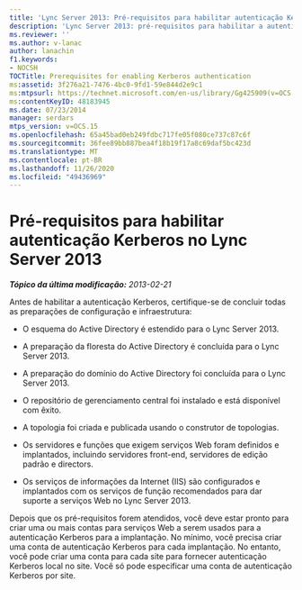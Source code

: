 ```yaml
---
title: 'Lync Server 2013: Pré-requisitos para habilitar autenticação Kerberos'
description: 'Lync Server 2013: pré-requisitos para habilitar a autenticação Kerberos.'
ms.reviewer: ''
ms.author: v-lanac
author: lanachin
f1.keywords:
- NOCSH
TOCTitle: Prerequisites for enabling Kerberos authentication
ms:assetid: 3f276a21-7476-4bc0-9fd1-59e844d2e9c1
ms:mtpsurl: https://technet.microsoft.com/en-us/library/Gg425909(v=OCS.15)
ms:contentKeyID: 48183945
ms.date: 07/23/2014
manager: serdars
mtps_version: v=OCS.15
ms.openlocfilehash: 65a45bad0eb249fdbc717fe05f080ce737c87c6f
ms.sourcegitcommit: 36fee89bb887bea4f18b19f17a8c69daf5bc423d
ms.translationtype: MT
ms.contentlocale: pt-BR
ms.lasthandoff: 11/26/2020
ms.locfileid: "49436969"
---
```

# <a name="prerequisites-for-enabling-kerberos-authentication-in-lync-server-2013"></a>Pré-requisitos para habilitar autenticação Kerberos no Lync Server 2013

<div data-xmlns="http://www.w3.org/1999/xhtml">

<div class="topic" data-xmlns="http://www.w3.org/1999/xhtml" data-msxsl="urn:schemas-microsoft-com:xslt" data-cs="https://msdn.microsoft.com/">

<div data-asp="https://msdn2.microsoft.com/asp">



</div>

<div id="mainSection">

<div id="mainBody">

<span> </span>

_**Tópico da última modificação:** 2013-02-21_

Antes de habilitar a autenticação Kerberos, certifique-se de concluir todas as preparações de configuração e infraestrutura:

  - O esquema do Active Directory é estendido para o Lync Server 2013.

  - A preparação da floresta do Active Directory é concluída para o Lync Server 2013.

  - A preparação do domínio do Active Directory foi concluída para o Lync Server 2013.

  - O repositório de gerenciamento central foi instalado e está disponível com êxito.

  - A topologia foi criada e publicada usando o construtor de topologias.

  - Os servidores e funções que exigem serviços Web foram definidos e implantados, incluindo servidores front-end, servidores de edição padrão e directors.

  - Os serviços de informações da Internet (IIS) são configurados e implantados com os serviços de função recomendados para dar suporte a serviços Web no Lync Server 2013.

Depois que os pré-requisitos forem atendidos, você deve estar pronto para criar uma ou mais contas para serviços Web a serem usados para a autenticação Kerberos para a implantação. No mínimo, você precisa criar uma conta de autenticação Kerberos para cada implantação. No entanto, você pode criar uma conta para cada site para fornecer autenticação Kerberos local no site. Você só pode especificar uma conta de autenticação Kerberos por site.

</div>

<span> </span>

</div>

</div>

</div>

